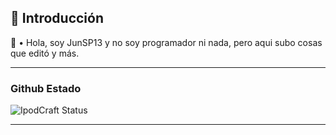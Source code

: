 <h2>🔮 Introducción</h2>
<p>👋 • Hola, soy JunSP13 y no soy programador ni nada, pero aqui subo cosas que editó y más.</p>

---

### Github Estado
![IpodCraft Status](https://github-readme-stats.vercel.app/api/?username=JunSP13&show_icons=true&hide_border=true&theme=algolia&count_private=true&icon_color=00d1ff&border_color=00d1ff)

---
